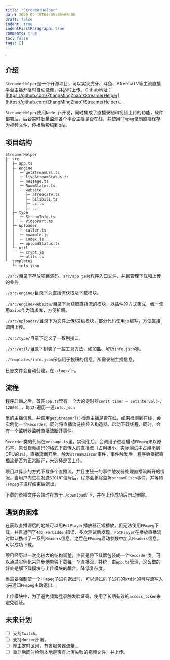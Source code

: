 ```yaml
---
title: "StreamerHelper"
date: 2020-09-18T00:05:05+08:00
draft: false
indent: true
indentFirstParagraph: true
comments: true
toc: false
tags: []
---
```




<img src="https://camo.githubusercontent.com/657a163e660f32aae67fce0af8cbdef47251f106/68747470733a2f2f73312e617831782e636f6d2f323032302f30372f32322f55624b4370712e706e67" style="zoom:20%;" />

## 介绍

`StreamerHelper`是一个开源项目，可以实现虎牙、斗鱼、AfreecaTV等主流直播平台主播开播时自动录像，并适时上传。Github地址：[https://github.com/ZhangMingZhao1/StreamerHelper](https://github.com/ZhangMingZhao1/StreamerHelper)。

`StreamerHelper`使用`Node.js`开发，同时集成了直播录制和视频上传的功能，软件部署后，后台实时批量监测各个平台主播是否在线，并使用`FFmpeg`录制直播保存为视频文件，停播后投稿到b站。

## 项目结构

```
StreamerHelper
├─ src
│  ├─ app.ts
│  ├─ engine
│  │  ├─ getStreamUrl.ts
│  │  ├─ liveStreamStatus.ts
│  │  ├─ message.ts
│  │  ├─ RoomStatus.ts
│  │  └─ website
│  │     ├─ afreecatv.ts
│  │     ├─ bilibili.ts
│  │     ├─ cc.ts
│  │     ├─ ...
│  ├─ type
│  │  ├─ StreamInfo.ts
│  │  └─ VideoPart.ts
│  ├─ uploader
│  │  ├─ caller.ts
│  │  ├─ example.js
│  │  ├─ index.js
│  │  └─ uploadStatus.ts
│  └─ util
│     ├─ crypt.js
│     └─ utils.ts
└─ templates
   └─ info.json
```

`./src/`目录下存放项目源码，`src/app.ts`为程序入口文件，并且管理下载和上传的业务。

`./src/engine/`目录下为直播流获取及下载模块。

`./src/engine/website/`目录下为获取直播流的模块，以插件的方式集成，统一使用`axios`作为请求库，方便扩展。

`./src/uploader/`目录下为文件上传/投稿模块，部分代码使用`js`编写，方便直接调用上传。

`./src/type/`目录下定义了一系列接口。

`./src/util/`目录下封装了一些工具方法，如加盐、解析`info.json`等。

`./templates/info.json`保存用于投稿的信息，所需录制主播信息。

日志文件会自动创建，在`./logs/`下。

## 流程

程序启动之后，首先`app.ts`里有一个大的定时器`const timer = setInterval(F, 12000);`，每`12s`遍历一遍`info.json`

里的主播信息，并调用`getStreamUrl()`检测主播是否在线，如果检测到在线，会实例化一个`Recorder`，同时将直播流链接传入构造器，启动下载线程，同时，会有一个监听器监听直播流断开事件。

`Recorder`类的代码在`message.ts`里，实例化后，会调用子进程启动`FFmpeg`来以原码率、原音视频编码的格式下载传入的直播流（占用极小，实际测试中占用不到CPU的`1%`）。直播流断开后，触发`streamDiscon`事件，事件触发后，程序会根据直播流是否为正常断开，来选择是否上传。

项目以异步的方式下载多个直播流，并且由统一的事件触发器处理直播流断开的情况。当用户向进程发送`SIGINT`信号后，程序会移除监听`streamDiscn`事件，并等待`FFmpeg`子进程结束后退出。

下载的录播文件会暂时存放于`./download/`下，并在上传成功后自动删除。

## 遇到的困难

在获取直播源后的地址可以用`PotPlayer`播放器正常播放，但无法使用`FFmpeg`下载，并且返回了`403 Forbidden`错误，多次测试后发现，`PotPlayer`在播放直播流时默认携带了一系列`Headers`信息，之后在`FFmpeg`启动参数中加入`Headers`信息，可以成功下载。

项目经历过一次比较大的结构调整，主要是将下载器包装成一个`Recorder`类，可以通过实例化来异步地单独下载每一个直播流，并统一由`app.ts`管理，这么做的好处是解下载模块与上传模块的耦合，降低复杂度。

当需要强制使一个`FFmpeg`子进程退出时，可以通过向子进程的`stdin`的可写流写入`q`来通知`FFmpeg`主动退出。

上传模块中，为了避免频繁登录触发验证码，使用了长期有效的`access_token`来避免验证。

## 未来计划

- [ ] 支持`Twitch`。
- [ ] 支持`docker`部署。
- [ ] 爬虫定时区间，节省服务器流量...
- [ ] 重启后同时检测本地是否有上传失败的视频文件，并上传。